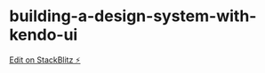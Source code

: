 # building-a-design-system-with-kendo-ui

[Edit on StackBlitz ⚡️](https://stackblitz.com/edit/building-a-design-system-with-kendo-ui)